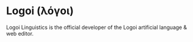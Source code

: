 # Logoi (λόγοι)
Logoi Linguistics is the official developer of the Logoi artificial language & web editor.

